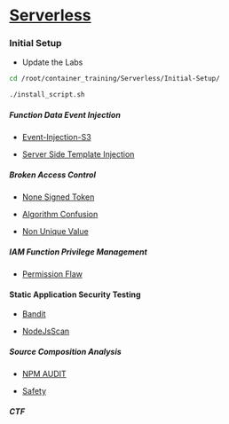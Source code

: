 # [Serverless](README.md)

### Initial Setup

* Update the Labs

```bash
cd /root/container_training/Serverless/Initial-Setup/

./install_script.sh
```


##### Function Data Event Injection

* [Event-Injection-S3](Event-Injection-S3/README.md)

* [Server Side Template Injection](Server-Side-Template-Injection/README.md)


##### Broken Access Control

* [None Signed Token](None-Signed-Token/README.md)

* [Algorithm Confusion](Algorithm-Confusion/README.md)

* [Non Unique Value](Non-Unique-Value/README.md)


##### IAM Function Privilege Management

* [Permission Flaw](Permission-Flaw/README.md)


#### Static Application Security Testing

* [Bandit](Bandit/README.md)

* [NodeJsScan](NodeJsScan/README.md)


##### Source Composition Analysis

* [NPM AUDIT](Npm-Audit/README.md)

* [Safety](Safety/README.md)


##### CTF

